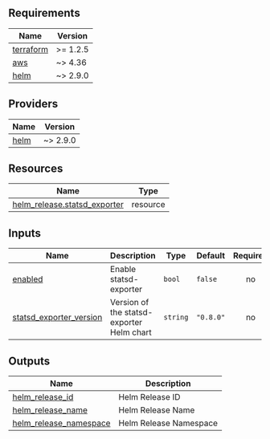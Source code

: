 <!-- BEGIN_TF_DOCS -->
## Requirements

| Name | Version |
|------|---------|
| <a name="requirement_terraform"></a> [terraform](#requirement\_terraform) | >= 1.2.5 |
| <a name="requirement_aws"></a> [aws](#requirement\_aws) | ~> 4.36 |
| <a name="requirement_helm"></a> [helm](#requirement\_helm) | ~> 2.9.0 |

## Providers

| Name | Version |
|------|---------|
| <a name="provider_helm"></a> [helm](#provider\_helm) | ~> 2.9.0 |

## Resources

| Name | Type |
|------|------|
| [helm_release.statsd_exporter](https://registry.terraform.io/providers/hashicorp/helm/latest/docs/resources/release) | resource |

## Inputs

| Name | Description | Type | Default | Required |
|------|-------------|------|---------|:--------:|
| <a name="input_enabled"></a> [enabled](#input\_enabled) | Enable statsd-exporter | `bool` | `false` | no |
| <a name="input_statsd_exporter_version"></a> [statsd\_exporter\_version](#input\_statsd\_exporter\_version) | Version of the statsd-exporter Helm chart | `string` | `"0.8.0"` | no |

## Outputs

| Name | Description |
|------|-------------|
| <a name="output_helm_release_id"></a> [helm\_release\_id](#output\_helm\_release\_id) | Helm Release ID |
| <a name="output_helm_release_name"></a> [helm\_release\_name](#output\_helm\_release\_name) | Helm Release Name |
| <a name="output_helm_release_namespace"></a> [helm\_release\_namespace](#output\_helm\_release\_namespace) | Helm Release Namespace |
<!-- END_TF_DOCS -->